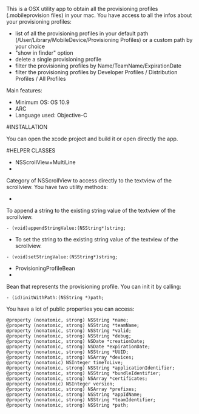 This is a OSX utility app to obtain all the provisioning profiles (.mobileprovision files) in your mac.
You have access to all the infos about your provisioning profiles:
- list of all the provisioning profiles in your default path (/User/Library/MobileDevice/Provisioning Profiles) or a custom path by your choice
- "show in finder" option
- delete a single provisioning profile
- filter the provisioning profiles by Name/TeamName/ExpirationDate
- filter the provisioning profiles by Developer Profiles / Distribution Profiles / All Profiles

Main features:

- Minimum OS: OS 10.9
- ARC
- Language used: Objective-C

#INSTALLATION

You can open the xcode project and build it or open directly the app.

#HELPER CLASSES

- NSScrollView+MultiLine
- 
Category of NSScrollView to access directly to the textview of the scrollview.
You have two utility methods:

-
To append a string to the existing string value of the textview of the scrollview.

`- (void)appendStringValue:(NSString*)string;`

- To set the string to the existing string value of the textview of the scrollview.

`- (void)setStringValue:(NSString*)string;`

- ProvisioningProfileBean
- 
Bean that represents the provisioning profile.
You can init it by calling:

`- (id)initWithPath:(NSString *)path;`

You have a lot of public properties you can access:

```
@property (nonatomic, strong) NSString *name;
@property (nonatomic, strong) NSString *teamName;
@property (nonatomic, strong) NSString *valid;
@property (nonatomic, strong) NSString *debug;
@property (nonatomic, strong) NSDate *creationDate;
@property (nonatomic, strong) NSDate *expirationDate;
@property (nonatomic, strong) NSString *UUID;
@property (nonatomic, strong) NSArray *devices;
@property (nonatomic) NSInteger timeToLive;
@property (nonatomic, strong) NSString *applicationIdentifier;
@property (nonatomic, strong) NSString *bundleIdentifier;
@property (nonatomic, strong) NSArray *certificates;
@property (nonatomic) NSInteger version;
@property (nonatomic, strong) NSArray *prefixes;
@property (nonatomic, strong) NSString *appIdName;
@property (nonatomic, strong) NSString *teamIdentifier;
@property (nonatomic, strong) NSString *path;
```
